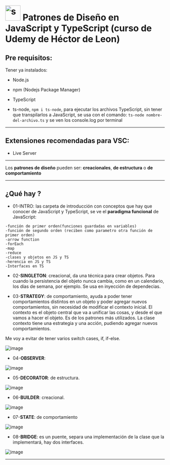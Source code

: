 # <img width="48" height="48" src="https://img.icons8.com/color/48/spotted-patterns.png" alt="spotted-patterns"/> Patrones de Diseño en JavaScript y TypeScript (curso de Udemy de Héctor de Leon)

## Pre requisitos:

Tener ya instalados:

- Node.js

- npm (Nodejs Package Manager)

- TypeScript

- ts-node, ``npm i ts-node``, para ejecutar los archivos TypeScript, sin tener que transpilarlos a JavaScript, se usa con el comando: `ts-node nombre-del-archivo.ts` y se ven los console.log por terminal

---

## Extensiones recomendadas para VSC:

- Live Server

---

Los **patrones de diseño** pueden ser: **creacionales**, **de estructura** o **de comportamiento**

---

## ¿Qué hay ?

- 01-INTRO: las carpeta de introducción con conceptos que hay que conocer de JavaScript y TypeScript, se ve el **paradigma funcional** de JavaScript: 

```
-función de primer orden(funciones guardadas en variables)
-función de segundo orden (reciben como parametro otra función de primer orden)
-arrow function
-forEach
-map
-reduce
-clases y objetos en JS y TS
-herencia en JS y TS
-Interfaces en TS
```

- 02-**SINGLETON**: creacional, da una técnica para crear objetos. Para cuando la persistencia del objeto nunca cambia, como en un calendario, los días de semana, por ejemplo. Se usa en inyección de dependecias.

- 03-**STRATEGY**: de comportamiento, ayuda a poder tener comportamientos distintos en un objeto y poder agregar nuevos comportamientos, sin necesidad de modificar el contexto inicial. El contexto es el objeto central que va a unificar las cosas, y desde el que vamos a hacer el objeto. Es de los patrones más utilizados. La clase contexto tiene una estrategia y una acción, pudiendo agregar nuevos comportamientos.

Me voy a evitar de tener varios switch cases, if, if-else.

![image](https://github.com/eugenia1984/arquitectura-de-software-patrones/assets/72580574/5995f1a9-e702-431b-9b0f-532372b8ce7a)


- 04-**OBSERVER**:

![image](https://github.com/eugenia1984/arquitectura-de-software-patrones/assets/72580574/efc81499-d4f0-4509-86d7-89e7978667a7)


- 05-**DECORATOR**: de estructura.

![image](https://github.com/eugenia1984/arquitectura-de-software-patrones/assets/72580574/c879435b-f544-4ef4-835a-0feedb3154bb)

- 06-**BUILDER**: creacional.

![image](https://github.com/eugenia1984/arquitectura-de-software-patrones/assets/72580574/f944038f-f363-4e34-8f8a-6ce0e43293fd)

- 07-**STATE**: de comportamiento

![image](https://github.com/eugenia1984/arquitectura-de-software-patrones/assets/72580574/af496ae1-306f-4cc2-80e4-6085a0a3df43)

- 08-**BRIDGE**: es un puente, separa una implementación de la clase que la implementará, hay dos interfaces.

![image](https://github.com/eugenia1984/arquitectura-de-software-patrones/assets/72580574/a1bd1ea3-97de-47c8-aac8-394610b1ab55)




---
